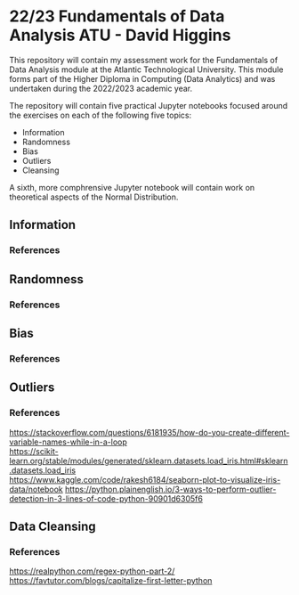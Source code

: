 # 22/23 Fundamentals of Data Analysis ATU - David Higgins

This repository will contain my assessment work for the Fundamentals of Data Analysis module at the Atlantic Technological University. This module forms part of the Higher Diploma in Computing (Data Analytics) and was undertaken during the 2022/2023 academic year.

The repository will contain five practical Jupyter notebooks focused around the exercises on each of the following five topics:

* Information
* Randomness
* Bias
* Outliers
* Cleansing

A sixth, more comphrensive Jupyter notebook will contain work on theoretical aspects of the Normal Distribution.

## Information

### References

## Randomness

### References

## Bias

### References

## Outliers

### References
https://stackoverflow.com/questions/6181935/how-do-you-create-different-variable-names-while-in-a-loop  
https://scikit-learn.org/stable/modules/generated/sklearn.datasets.load_iris.html#sklearn.datasets.load_iris  
https://www.kaggle.com/code/rakesh6184/seaborn-plot-to-visualize-iris-data/notebook
https://python.plainenglish.io/3-ways-to-perform-outlier-detection-in-3-lines-of-code-python-90901d6305f6

## Data Cleansing

### References
https://realpython.com/regex-python-part-2/
https://favtutor.com/blogs/capitalize-first-letter-python